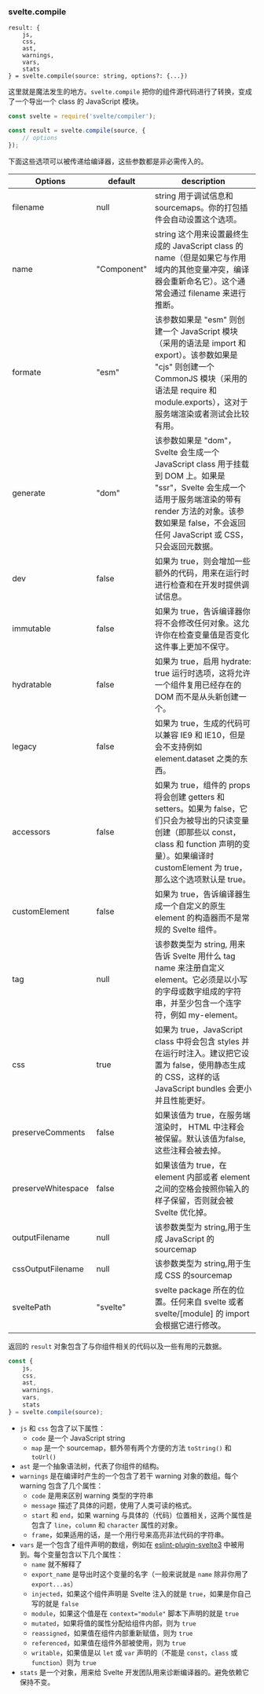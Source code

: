 ### svelte.compile

```
result: {
	js,
	css,
	ast,
	warnings,
	vars,
	stats
} = svelte.compile(source: string, options?: {...})

```

这里就是魔法发生的地方。`svelte.compile` 把你的组件源代码进行了转换，变成了一个导出一个 class 的 JavaScript 模块。

```js
const svelte = require('svelte/compiler');

const result = svelte.compile(source, {
	// options
});
```

下面这些选项可以被传递给编译器，这些参数都是非必需传入的。

Options | default | description
-- | -- | --
filename | null | string 用于调试信息和 sourcemaps。你的打包插件会自动设置这个选项。
name | "Component" | string 这个用来设置最终生成的 JavaScript class 的 name（但是如果它与作用域内的其他变量冲突，编译器会重新命名它）。这个通常会通过 filename 来进行推断。
formate | "esm" | 该参数如果是 "esm" 则创建一个 JavaScript 模块（采用的语法是 import 和 export）。该参数如果是 "cjs" 则创建一个 CommonJS 模块（采用的语法是 require 和 module.exports），这对于服务端渲染或者测试会比较有用。
generate | "dom" | 该参数如果是 "dom"，Svelte 会生成一个 JavaScript class 用于挂载到 DOM 上。如果是 "ssr"，Svelte 会生成一个适用于服务端渲染的带有 render 方法的对象。该参数如果是 false，不会返回任何 JavaScript 或 CSS，只会返回元数据。
dev | false | 如果为 true，则会增加一些额外的代码，用来在运行时进行检查和在开发时提供调试信息。
immutable | false | 如果为 true，告诉编译器你将不会修改任何对象。这允许你在检查变量值是否变化这件事上更加不保守。
hydratable | false | 如果为 true，启用 hydrate: true 运行时选项，这将允许一个组件复用已经存在的 DOM 而不是从头新创建一个。
legacy | false | 如果为 true，生成的代码可以兼容 IE9 和 IE10，但是会不支持例如 element.dataset 之类的东西。
accessors | false | 如果为 true，组件的 props 将会创建 getters 和 setters。如果为 false，它们只会为被导出的只读变量创建（即那些以 const，class 和 function 声明的变量）。如果编译时 customElement 为 true，那么这个选项默认是 true。
customElement | false | 如果为 true，告诉编译器生成一个自定义的原生 element 的构造器而不是常规的 Svelte 组件。
tag | null | 该参数类型为 string,  用来告诉 Svelte 用什么 tag name 来注册自定义 element。它必须是以小写的字母或数字组成的字符串，并至少包含一个连字符，例如 my-element。
css | true | 如果为 true，JavaScript class 中将会包含 styles 并在运行时注入。建议把它设置为 false，使用静态生成的 CSS，这样的话 JavaScript bundles 会更小并且性能更好。
preserveComments | false | 如果该值为 true，在服务端渲染时， HTML 中注释会被保留。默认该值为false, 这些注释会被去掉。
preserveWhitespace | false | 如果该值为 true，在 element 内部或者 element 之间的空格会按照你输入的样子保留，否则就会被 Svelte 优化掉。
outputFilename | null | 该参数类型为 string,用于生成 JavaScript 的sourcemap
cssOutputFilename | null | 该参数类型为 string,用于生成 CSS 的sourcemap
sveltePath | "svelte" | svelte package 所在的位置。任何来自 svelte 或者 svelte/[module] 的 import 会根据它进行修改。                                                                            |

返回的 `result` 对象包含了与你组件相关的代码以及一些有用的元数据。

```js
const {
	js,
	css,
	ast,
	warnings,
	vars,
	stats
} = svelte.compile(source);
```

- `js` 和 `css` 包含了以下属性：
    - `code` 是一个 JavaScript string
    - `map` 是一个 sourcemap，额外带有两个方便的方法 `toString()` 和 `toUrl()`
- `ast` 是一个抽象语法树，代表了你组件的结构。
- `warnings` 是在编译时产生的一个包含了若干 warning 对象的数组。每个 warning 包含了几个属性：
    - `code` 是用来区别 warning 类型的字符串
    - `message` 描述了具体的问题，使用了人类可读的格式。
    - `start` 和 `end`，如果 warning 与具体的（代码）位置相关，这两个属性是包含了 `line`，`column` 和 `character` 属性的对象。
    - `frame`，如果适用的话，是一个用行号来高亮非法代码的字符串。
- `vars` 是一个包含了组件声明的数组，例如在 [eslint-plugin-svelte3](https://github.com/sveltejs/eslint-plugin-svelte3) 中被用到。每个变量包含以下几个属性：
    - `name` 就不解释了
    - `export_name` 是导出时这个变量的名字（一般来说就是 `name` 除非你用了 `export...as`）
    - `injected`，如果这个组件声明是 Svelte 注入的就是 `true`，如果是你自己写的就是 `false`
    - `module`，如果这个值是在 `context="module"` 脚本下声明的就是 `true`
    - `mutated`，如果将值的属性分配给组件内部，则为 `true`
    - `reassigned`，如果值在组件内部重新赋值，则为 `true`
    - `referenced`，如果值在组件外部被使用，则为 `true`
    - `writable`，如果值是以 `let` 或 `var` 声明的（不能是 `const`，`class` 或 `function`）则为 `true`
- `stats` 是一个对象，用来给 Svelte 开发团队用来诊断编译器的。避免依赖它保持不变。